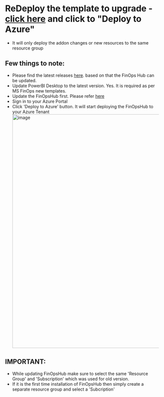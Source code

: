 
# ReDeploy the template to upgrade - [click here](https://microsoft.github.io/finops-toolkit/hubs#-create-a-new-hub) and click to "Deploy to Azure"
- It will only deploy the addon changes or new resources to the same resource group

## Few things to note:
- Please find the latest releases [here](https://github.com/microsoft/finops-toolkit/releases). based on that the FinOps Hub can be updated.
- Update PowerBI Desktop to the latest version. Yes. It is required as per MS FinOps new templates.
- Update the FinOpsHub first. Please refer [here](https://microsoft.github.io/finops-toolkit/hubs#-create-a-new-hub)
- Sign in to your Azure Portal
- Click 'Deploy to Azure' button. It will start deploying the FinOpsHub to your Azure Tenant
  <img width="764" alt="image" src="https://github.com/user-attachments/assets/f7b27c03-d69c-4e85-9ba0-3ee6c7b8fa3e" />
## IMPORTANT:
- While updating FinOpsHub make sure to select the same 'Resource Group' and 'Subscription' which was used for old version.
- If it is the first time installation of FinOpsHub then simply create a separate resource group and select a 'Subcription'
